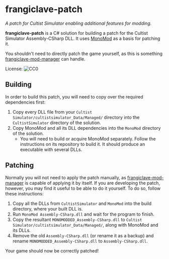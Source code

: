 frangiclave-patch
=================

*A patch for Cultist Simulator enabling additional features for modding.*

**frangiclave-patch** is a C# solution for building a patch for the Cultist Simulator Assembly-CSharp DLL.
It uses [MonoMod](https://github.com/0x0ade/MonoMod) as a basis for patching it.

You shouldn't need to directly patch the game yourself, as this is something [frangiclave-mod-manager](https://gitlab.com/frangiclave/frangiclave-mod-manager) can handle.

License: ![CC0](https://licensebuttons.net/p/zero/1.0/88x15.png "CC0")

## Building

In order to build this patch, you will need to copy over the required dependencies first:

1. Copy every DLL file from your `Cultist Simulator/cultistsimulator_Data/Managed/` directory into the `CultistSimulator` directory of the solution.
2. Copy MonoMod and all its DLL dependencies into the `MonoMod` directory of the solution.
   - You will need to build or acquire MonoMod separately. Follow the instructions on its repository to build it. 
   It should produce an executable with several DLLs.
   
## Patching

Normally you will not need to apply the patch manually, as [frangiclave-mod-manager](https://gitlab.com/frangiclave/frangiclave-mod-manager) is capable of applying it by itself.
If you are developing the patch, however, you may find it useful to be able to do it yourself.
To do so, follow these instructions:

1. Copy all the DLLs from `CultistSimulator` and `MonoMod` into the build directory, where your built DLL is.
2. Run `MonoMod Assembly-CSharp.dll` and wait for the program to finish.
3. Copy the resultant `MONOMODDED_Assembly-CSharp.dll` to `Cultist Simulator/cultistsimulator_Data/Managed/`, along with MonoMod and its DLLs.
4. Remove the old `Assembly-CSharp.dll` (or rename it as a backup) and rename `MONOMODDED_Assembly-CSharp.dll` to `Assembly-CSharp.dll`.

Your game should now be correctly patched!